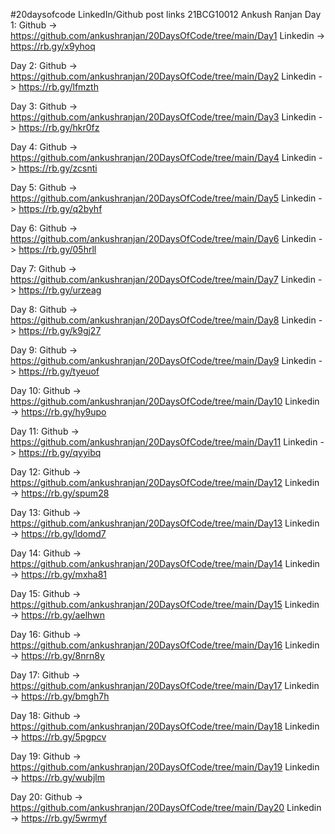 #20daysofcode LinkedIn/Github post links
21BCG10012 Ankush Ranjan
Day 1:
Github ->  https://github.com/ankushranjan/20DaysOfCode/tree/main/Day1
Linkedin -> https://rb.gy/x9yhoq 


Day 2:
Github ->  https://github.com/ankushranjan/20DaysOfCode/tree/main/Day2
Linkedin -> https://rb.gy/lfmzth


Day 3:
Github ->  https://github.com/ankushranjan/20DaysOfCode/tree/main/Day3
Linkedin -> https://rb.gy/hkr0fz


Day 4:
Github ->  https://github.com/ankushranjan/20DaysOfCode/tree/main/Day4
Linkedin -> https://rb.gy/zcsnti


Day 5:
Github ->  https://github.com/ankushranjan/20DaysOfCode/tree/main/Day5
Linkedin -> https://rb.gy/q2byhf


Day 6:
Github ->  https://github.com/ankushranjan/20DaysOfCode/tree/main/Day6
Linkedin -> https://rb.gy/05hrll


Day 7:
Github ->  https://github.com/ankushranjan/20DaysOfCode/tree/main/Day7
Linkedin -> https://rb.gy/urzeag


Day 8:
Github ->  https://github.com/ankushranjan/20DaysOfCode/tree/main/Day8
Linkedin -> https://rb.gy/k9gj27


Day 9:
Github ->  https://github.com/ankushranjan/20DaysOfCode/tree/main/Day9
Linkedin -> https://rb.gy/tyeuof




Day 10:
Github ->  https://github.com/ankushranjan/20DaysOfCode/tree/main/Day10
Linkedin -> https://rb.gy/hy9upo


Day 11:
Github ->  https://github.com/ankushranjan/20DaysOfCode/tree/main/Day11
Linkedin -> https://rb.gy/qyyibq


Day 12:
Github ->  https://github.com/ankushranjan/20DaysOfCode/tree/main/Day12
Linkedin -> https://rb.gy/spum28


Day 13:
Github ->  https://github.com/ankushranjan/20DaysOfCode/tree/main/Day13
Linkedin -> https://rb.gy/ldomd7


Day 14:
Github ->  https://github.com/ankushranjan/20DaysOfCode/tree/main/Day14
Linkedin -> https://rb.gy/mxha81


Day 15:
Github ->  https://github.com/ankushranjan/20DaysOfCode/tree/main/Day15
Linkedin -> https://rb.gy/aelhwn


Day 16:
Github ->  https://github.com/ankushranjan/20DaysOfCode/tree/main/Day16
Linkedin -> https://rb.gy/8nrn8y


Day 17:
Github ->  https://github.com/ankushranjan/20DaysOfCode/tree/main/Day17
Linkedin -> https://rb.gy/bmgh7h

Day 18:
Github ->  https://github.com/ankushranjan/20DaysOfCode/tree/main/Day18
Linkedin -> https://rb.gy/5pgpcv


Day 19:
Github ->  https://github.com/ankushranjan/20DaysOfCode/tree/main/Day19
Linkedin -> https://rb.gy/wubjlm

Day 20:
Github ->  https://github.com/ankushranjan/20DaysOfCode/tree/main/Day20
Linkedin -> https://rb.gy/5wrmyf
